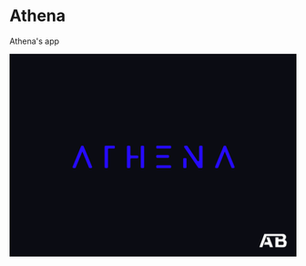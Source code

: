# Athena
Athena's app


![thena|512x397](https://github.com/Arthur756/Athena/blob/c9c6073a4654df9815644d3e04ad7ef57980b6bd/ATHENA%203.jpg)

